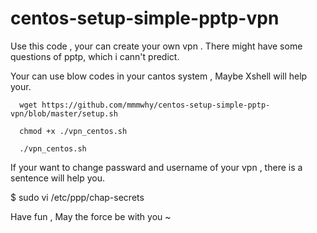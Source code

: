 # centos-setup-simple-pptp-vpn
Use this code , your can create your own vpn .
There might have some questions of pptp, which i cann't predict.

Your can use blow codes in your cantos system , Maybe Xshell will help your.



```
  wget https://github.com/mmmwhy/centos-setup-simple-pptp-vpn/blob/master/setup.sh

  chmod +x ./vpn_centos.sh

  ./vpn_centos.sh
```





If your want to change passward and username of your vpn , there is a sentence will help you.

$ sudo vi /etc/ppp/chap-secrets

Have fun , May the force be with you ~
